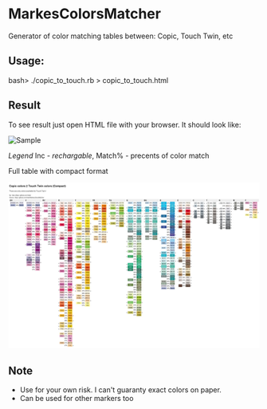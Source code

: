 # MarkesColorsMatcher

Generator of color matching tables between: Copic, Touch Twin, etc

## Usage:

bash> ./copic_to_touch.rb > copic_to_touch.html

## Result

To see result just open HTML file with your browser. It should look like:

![Sample](Sample.jpg)

*Legend* Inc - _rechargable_, Match% - precents of color match 

Full table with compact format

![Sample](copic_to_touch_colors_compact.jpg)

## Note
* Use for your own risk. I can't guaranty exact colors on paper.
* Can be used for other markers too
